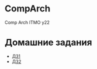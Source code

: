 # CompArch
Comp Arch ITMO y22
# Домашние задания
  - [ДЗ1](https://github.com/StepanSsh/CompArch/Homeworks/Lab1/)
  - [ДЗ2](https://github.com/StepanSsh/CompArch/Homeworks/Lab2/)
